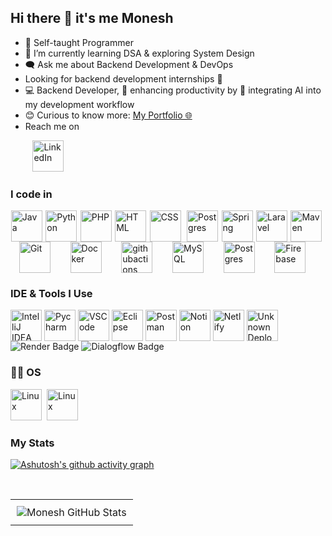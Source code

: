 <h2>Hi there 👋 it's me Monesh</h2>

<ul>
  <li>🙂 Self-taught Programmer</li>
  <li>🔭 I’m currently learning DSA &  exploring System Design  </li>
  <li>🗨️ Ask me about Backend Development & DevOps</li>
  <li>Looking for backend development internships 🚀</li>
  <li>💻 Backend Developer, 🚀 enhancing productivity by 🤖 integrating AI into my development workflow</li>
  <li>😊 Curious to know more: <a href="https://moneshgomo.netlify.app/" target="_blank" rel="noopener noreferrer">My Portfolio 🌐</a></li>
  <li>Reach me on</li>
</ul>


&nbsp;&nbsp;&nbsp;&nbsp;&nbsp;&nbsp;&nbsp;&nbsp;&nbsp;<a href="https://www.linkedin.com/in/moneshgomo"><img src="https://skillicons.dev/icons?i=linkedin&theme=dark" width="50" height="50" alt="LinkedIn" /></a>


### I code in  
<p style="display: flex; flex-wrap: wrap; align-items: center; justify-content: space-evenly;">
  <img src="https://skillicons.dev/icons?i=java" alt="Java" width="50" height="50" />&nbsp;
  <img src="https://skillicons.dev/icons?i=py" alt="Python" width="50" height="50" />&nbsp;
  <img src="https://skillicons.dev/icons?i=php" alt="PHP" width="50" height="50" />&nbsp;
  <img src="https://skillicons.dev/icons?i=html" alt="HTML" width="50" height="50" />&nbsp;
  <img src="https://skillicons.dev/icons?i=css" alt="CSS" width="50" height="50" />&nbsp;&nbsp;
  <img src="https://img.icons8.com/?size=100&id=PndQWK6M1Hjo&format=png&color=000000" alt="Postgres" width="50" height="50" />&nbsp;
  <img src="https://img.icons8.com/?size=100&id=90519&format=png&color=000000" alt="Spring" width="50" height="50" />&nbsp;
  <img src="https://skillicons.dev/icons?i=laravel" alt="Laravel" width="50" height="50" />&nbsp;
  <img src="https://skillicons.dev/icons?i=maven" alt="Maven" width="50" height="50" />&nbsp;
  <img src="https://skillicons.dev/icons?i=git" alt="Git" width="50" height="50" />&nbsp;
    <img src="https://skillicons.dev/icons?i=docker" alt="Docker" width="50" height="50" />&nbsp;
  <img src="https://skillicons.dev/icons?i=githubactions" alt="githubactions" width="50" height="50" />&nbsp;
  <img src="https://skillicons.dev/icons?i=mysql" alt="MySQL" width="50" height="50" />&nbsp;
  <img src="https://skillicons.dev/icons?i=postgres" alt="Postgres" width="50" height="50" />&nbsp;
  <img src="https://skillicons.dev/icons?i=firebase" alt="Firebase" width="50" height="50" />&nbsp; 	

</p>



### IDE & Tools I Use  
<p style="display: flex; flex-wrap: wrap; align-items: center;">
  <img src="https://skillicons.dev/icons?i=idea" alt="IntelliJ IDEA" width="50" height="50" />&nbsp;
  <img src="https://skillicons.dev/icons?i=pycharm" alt="Pycharm" width="50" height="50" />&nbsp;
  <img src="https://skillicons.dev/icons?i=vscode" alt="VSCode" width="50" height="50" />&nbsp;
  <img src="https://skillicons.dev/icons?i=eclipse" alt="Eclipse" width="50" height="50" />&nbsp;
  <img src="https://skillicons.dev/icons?i=postman" alt="Postman" width="50" height="50" />&nbsp;
  <img src="https://skillicons.dev/icons?i=notion" alt="Notion" width="50" height="50" />&nbsp;
  <img src="https://skillicons.dev/icons?i=netlify" alt="Netlify" width="50" height="50" />&nbsp;
  <img src="https://cdn.brandfetch.io/idXBJEbkqC/theme/dark/symbol.svg?c=1bxid64Mup7aczewSAYMX&t=1668013474094" width="50" height="50" alt="Unknown Deployment Tool" />&nbsp;

  <img src="https://img.shields.io/badge/Render-46E3B7?style=for-the-badge&logo=render&logoColor=white" alt="Render Badge" />
&nbsp;

  <img src="https://img.shields.io/badge/dialogflow-FF9800?style=for-the-badge&logo=dialogflow&logoColor=white" alt="Dialogflow Badge" />

### 🧑‍💻 OS
  <p>
    <img src="https://skillicons.dev/icons?i=ubuntu" alt="Linux" width="50" height="50" />&nbsp;
    <img src="https://skillicons.dev/icons?i=windows" alt="Linux" width="50" height="50" />&nbsp;
  </p>

### My Stats 
[![Ashutosh's github activity graph](https://github-readme-activity-graph.vercel.app/graph?username=moneshgomo&bg_color=171616&color=edd9ed&line=11c04e&point=28f0ed&area=true&hide_border=true)](https://github.com/ashutosh00710/github-readme-activity-graph)

<br>

<table align="center">
  <tr>
<!--     <td align="center" style="padding: 10px;">
      <img src="https://leetcard.jacoblin.cool/moneshprogrammer?theme=dark&font=Metrophobic" alt="Monesh LeetCode Stats" />
    </td> -->
    <td align="center" style="padding: 10px;">
      <img src="https://github-readme-stats.vercel.app/api?username=moneshgomo&show_icons=true&theme=dark" alt="Monesh GitHub Stats" />
    </td>
  </tr>
</table>



